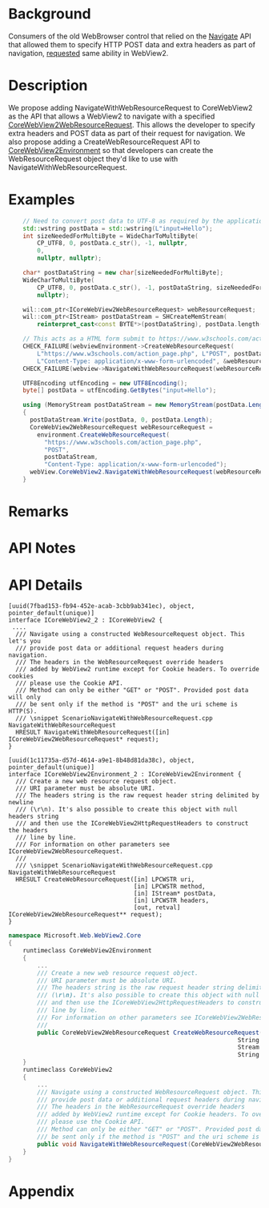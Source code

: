 
# Background
Consumers of the old WebBrowser control that relied on the [Navigate](https://docs.microsoft.com/en-us/previous-versions/aa752133(v=vs.85)) API that allowed them to specify HTTP POST data and extra headers as part of navigation, [requested](https://github.com/MicrosoftEdge/WebViewFeedback/issues/69) same ability in WebView2. 

# Description
We propose adding NavigateWithWebResourceRequest to CoreWebView2 as the API that allows a WebView2 to navigate with a specified [CoreWebView2WebResourceRequest](https://docs.microsoft.com/en-us/microsoft-edge/webview2/reference/dotnet/0-9-628/microsoft-web-webview2-core-corewebview2). This allows the developer to specify extra headers and POST data as part of their request for navigation.
We also propose adding a CreateWebResourceRequest API to [CoreWebView2Environment](https://docs.microsoft.com/en-us/microsoft-edge/webview2/reference/dotnet/0-9-515/microsoft-web-webview2-core-corewebview2environment) so that developers can create the WebResourceRequest object they'd like to use with NavigateWithWebResourceRequest.

# Examples

```cpp
    // Need to convert post data to UTF-8 as required by the application/x-www-form-urlencoded Content-Type 
    std::wstring postData = std::wstring(L"input=Hello");
    int sizeNeededForMultiByte = WideCharToMultiByte(
        CP_UTF8, 0, postData.c_str(), -1, nullptr,
        0,
        nullptr, nullptr);

    char* postDataString = new char[sizeNeededForMultiByte];
    WideCharToMultiByte(
        CP_UTF8, 0, postData.c_str(), -1, postDataString, sizeNeededForMultiByte, nullptr,
        nullptr);

    wil::com_ptr<ICoreWebView2WebResourceRequest> webResourceRequest;
    wil::com_ptr<IStream> postDataStream = SHCreateMemStream(
        reinterpret_cast<const BYTE*>(postDataString), postData.length());

    // This acts as a HTML form submit to https://www.w3schools.com/action_page.php
    CHECK_FAILURE(webviewEnvironment->CreateWebResourceRequest(
        L"https://www.w3schools.com/action_page.php", L"POST", postDataStream.get(),
        L"Content-Type: application/x-www-form-urlencoded", &webResourceRequest));
    CHECK_FAILURE(webview->NavigateWithWebResourceRequest(webResourceRequest.get()));
```

```csharp
    UTF8Encoding utfEncoding = new UTF8Encoding();
    byte[] postData = utfEncoding.GetBytes("input=Hello");

    using (MemoryStream postDataStream = new MemoryStream(postData.Length))
    {
      postDataStream.Write(postData, 0, postData.Length);
      CoreWebView2WebResourceRequest webResourceRequest = 
        environment.CreateWebResourceRequest(
          "https://www.w3schools.com/action_page.php",
          "POST",
          postDataStream,
          "Content-Type: application/x-www-form-urlencoded");
      webView.CoreWebView2.NavigateWithWebResourceRequest(webResourceRequest);
    }
```

# Remarks
<!-- Explanation and guidance that doesn't fit into the Examples section. -->

<!-- APIs should only throw exceptions in exceptional conditions; basically,
only when there's a bug in the caller, such as argument exception.  But if for some
reason it's necessary for a caller to catch an exception from an API, call that
out with an explanation either here or in the Examples -->

# API Notes
<!-- Option 1: Give a one or two line description of each API (type
and member), or at least the ones that aren't obvious
from their name.  These descriptions are what show up
in IntelliSense. For properties, specify the default value of the property if it
isn't the type's default (for example an int-typed property that doesn't default to zero.) -->

<!-- Option 2: Put these descriptions in the below API Details section,
with a "///" comment above the member or type. -->

# API Details
<!-- The exact API, in MIDL3 format (https://docs.microsoft.com/en-us/uwp/midl-3/) -->
```idl
[uuid(7fbad153-fb94-452e-acab-3cbb9ab341ec), object, pointer_default(unique)]
interface ICoreWebView2_2 : ICoreWebView2 {
 ....
  /// Navigate using a constructed WebResourceRequest object. This let's you
  /// provide post data or additional request headers during navigation.
  /// The headers in the WebResourceRequest override headers
  /// added by WebView2 runtime except for Cookie headers. To override cookies
  /// please use the Cookie API.
  /// Method can only be either "GET" or "POST". Provided post data will only
  /// be sent only if the method is "POST" and the uri scheme is HTTP(S).
  /// \snippet ScenarioNavigateWithWebResourceRequest.cpp NavigateWithWebResourceRequest
  HRESULT NavigateWithWebResourceRequest([in] ICoreWebView2WebResourceRequest* request);
}

[uuid(1c11735a-d57d-4614-a9e1-8b48d81da38c), object, pointer_default(unique)]
interface ICoreWebView2Environment_2 : ICoreWebView2Environment {
  /// Create a new web resource request object.
  /// URI parameter must be absolute URI.
  /// The headers string is the raw request header string delimited by newline
  /// (\r\n). It's also possible to create this object with null headers string
  /// and then use the ICoreWebView2HttpRequestHeaders to construct the headers
  /// line by line.
  /// For information on other parameters see ICoreWebView2WebResourceRequest.
  ///
  /// \snippet ScenarioNavigateWithWebResourceRequest.cpp NavigateWithWebResourceRequest
  HRESULT CreateWebResourceRequest([in] LPCWSTR uri,
                                   [in] LPCWSTR method,
                                   [in] IStream* postData,
                                   [in] LPCWSTR headers,
                                   [out, retval] ICoreWebView2WebResourceRequest** request);
}
```

```c#
namespace Microsoft.Web.WebView2.Core
{
    runtimeclass CoreWebView2Environment
    {
        ...
        /// Create a new web resource request object.
        /// URI parameter must be absolute URI.
        /// The headers string is the raw request header string delimited by newline
        /// (\r\n). It's also possible to create this object with null headers string
        /// and then use the ICoreWebView2HttpRequestHeaders to construct the headers
        /// line by line.
        /// For information on other parameters see ICoreWebView2WebResourceRequest.
        ///
        public CoreWebView2WebResourceRequest CreateWebResourceRequest(String uri,
                                                                String method,
                                                                Stream postData,
                                                                String headers);
    }
    runtimeclass CoreWebView2
    {
        ...
        /// Navigate using a constructed WebResourceRequest object. This let's you
        /// provide post data or additional request headers during navigation.
        /// The headers in the WebResourceRequest override headers
        /// added by WebView2 runtime except for Cookie headers. To override cookies
        /// please use the Cookie API.
        /// Method can only be either "GET" or "POST". Provided post data will only
        /// be sent only if the method is "POST" and the uri scheme is HTTP(S).
        public void NavigateWithWebResourceRequest(CoreWebView2WebResourceRequest request);
    }
}
```

# Appendix
<!-- Anything else that you want to write down for posterity, but 
that isn't necessary to understand the purpose and usage of the API.
For example, implementation details. -->
